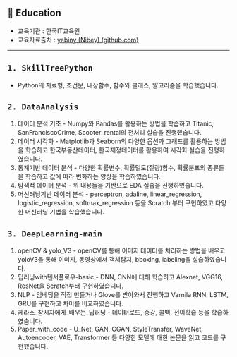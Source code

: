 ## :school: Education
* 교육기관 : 한국IT교육원
* 교육자료출처 : [yebiny (Nibey) (github.com)](https://github.com/yebiny)
---
## `1. SkillTreePython`
* Python의 자료형, 조건문, 내장함수, 함수와 클래스, 알고리즘을 학습했습니다.

## `2. DataAnalysis`
1. 데이터 분석 기초 - Numpy와 Pandas를 활용하는 방법을 학습하고 Titanic, SanFranciscoCrime, Scooter_rental의 전처리 실습을 진행했습니다.
2. 데이터 시각화 - Matplotlib과 Seaborn의 다양한 옵션과 그래프를 활용하는 방법을 학습하고 한국부동산데이터, 한국재정데이터를 활용하여 시각화 실습을 진행하였습니다.
3. 통계기반 데이터 분석 - 다양한 확률변수, 확률밀도(질량)함수, 확률분포의 종류들을 학습하고 값에 따라 변화하는 양상을 학습하였습니다.
4. 탐색적 데이터 분석 - 위 내용들을 기반으로 EDA 실습을 진행하였습니다.
5. 머신러닝기반 데이터 분석 - perceptron, adaline, linear_regression, logistic_regression, softmax_regression 등을 Scratch 부터 구현하였고 다양한 머신러닝 기법을 학습했습니다.

## `3. DeepLearning-main`
1. openCV & yolo_V3 - openCV를 통해 이미지 데이터를 처리하는 방법을 배우고 yoloV3을 통해 이미지, 동영상에서 객체탐지, bboxing, labeling을 실습하였습니다.
2. 딥러닝with텐서플로우-basic - DNN, CNN에 대해 학습하고 Alexnet, VGG16, ResNet을 Scratch부터 구현하였습니다.
3. NLP - 임베딩을 직접 만들거나 Glove를 받아와서 진행하고 Varnila RNN, LSTM, GRU를 구현하고 차이를 비교하였습니다.
4. 케라스_창시자에게_배우는_딥러닝 - 데이터로드, 증강, 콜백, 전이학습 등을 학습하였습니다.
5. Paper_with_code - U_Net, GAN, CGAN, StyleTransfer, WaveNet, Autoencoder, VAE, Transformer 등 다양한 모델에 대한 논문을 읽고 코드를 구현했습니다.
